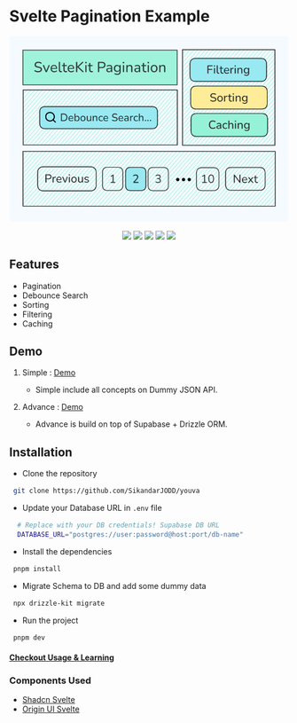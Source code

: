# Svelte Pagination Example

![Main_Page](/static/img_icon.png)

<div align="center">
<img src="https://img.shields.io/badge/Svelte-FF3E00.svg?style=for-the-badge&logo=Svelte&logoColor=white" />
<img src="https://img.shields.io/badge/Supabase-3FCF8E.svg?style=for-the-badge&logo=Supabase&logoColor=white" />
<img src="https://img.shields.io/badge/drizzle-C5F74F?style=for-the-badge&logo=drizzle&logoColor=black" />
<img src="https://img.shields.io/badge/Tailwind%20CSS-06B6D4.svg?style=for-the-badge&logo=Tailwind-CSS&logoColor=white" />
<img src="https://img.shields.io/badge/shadcn%20svelte-000000?style=for-the-badge&logo=shadcnui&logoColor=red"/>
</div>

## Features

- Pagination
- Debounce Search
- Sorting
- Filtering
- Caching

## Demo

1. Simple : [Demo](https://sv-pagination.vercel.app)

   - Simple include all concepts on Dummy JSON API.

2. Advance : [Demo](https://sv-pagination.vercel.app/drizz)
   - Advance is build on top of Supabase + Drizzle ORM.

## Installation

- Clone the repository

```bash
 git clone https://github.com/SikandarJODD/youva
```

- Update your Database URL in `.env` file

```bash
  # Replace with your DB credentials! Supabase DB URL
  DATABASE_URL="postgres://user:password@host:port/db-name"
```

- Install the dependencies

```bash
 pnpm install
```

- Migrate Schema to DB and add some dummy data

```bash
 npx drizzle-kit migrate
```

- Run the project

```bash
 pnpm dev
```

#### [Checkout Usage & Learning](/usage.md)

### Components Used

- [Shadcn Svelte](https://next.shadcn-svelte.com)
- [Origin UI Svelte](https://originui-svelte.pages.dev)
